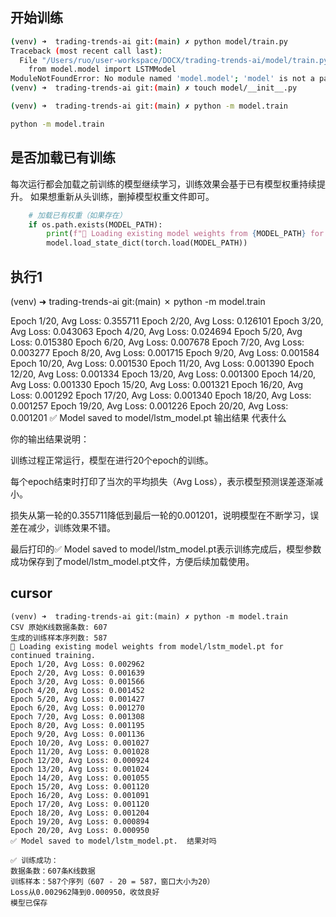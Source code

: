 ## 开始训练
```bash
(venv) ➜  trading-trends-ai git:(main) ✗ python model/train.py
Traceback (most recent call last):
  File "/Users/ruo/user-workspace/DOCX/trading-trends-ai/model/train.py", line 12, in <module>
    from model.model import LSTMModel
ModuleNotFoundError: No module named 'model.model'; 'model' is not a package
(venv) ➜  trading-trends-ai git:(main) ✗ touch model/__init__.py

(venv) ➜  trading-trends-ai git:(main) ✗ python -m model.train

python -m model.train
```

## 是否加载已有训练
每次运行都会加载之前训练的模型继续学习，训练效果会基于已有模型权重持续提升。
如果想重新从头训练，删掉模型权重文件即可。
```python
    # 加载已有权重（如果存在）
    if os.path.exists(MODEL_PATH):
        print(f"🔄 Loading existing model weights from {MODEL_PATH} for continued training.")
        model.load_state_dict(torch.load(MODEL_PATH))
```

## 执行1
(venv) ➜  trading-trends-ai git:(main) ✗ python -m model.train

Epoch 1/20, Avg Loss: 0.355711
Epoch 2/20, Avg Loss: 0.126101
Epoch 3/20, Avg Loss: 0.043063
Epoch 4/20, Avg Loss: 0.024694
Epoch 5/20, Avg Loss: 0.015380
Epoch 6/20, Avg Loss: 0.007678
Epoch 7/20, Avg Loss: 0.003277
Epoch 8/20, Avg Loss: 0.001715
Epoch 9/20, Avg Loss: 0.001584
Epoch 10/20, Avg Loss: 0.001530
Epoch 11/20, Avg Loss: 0.001390
Epoch 12/20, Avg Loss: 0.001334
Epoch 13/20, Avg Loss: 0.001300
Epoch 14/20, Avg Loss: 0.001330
Epoch 15/20, Avg Loss: 0.001321
Epoch 16/20, Avg Loss: 0.001292
Epoch 17/20, Avg Loss: 0.001340
Epoch 18/20, Avg Loss: 0.001257
Epoch 19/20, Avg Loss: 0.001226
Epoch 20/20, Avg Loss: 0.001201
✅ Model saved to model/lstm_model.pt 输出结果 代表什么

你的输出结果说明：

训练过程正常运行，模型在进行20个epoch的训练。

每个epoch结束时打印了当次的平均损失（Avg Loss），表示模型预测误差逐渐减小。

损失从第一轮的0.355711降低到最后一轮的0.001201，说明模型在不断学习，误差在减少，训练效果不错。

最后打印的✅ Model saved to model/lstm_model.pt表示训练完成后，模型参数成功保存到了model/lstm_model.pt文件，方便后续加载使用。

## cursor
```
(venv) ➜  trading-trends-ai git:(main) ✗ python -m model.train
CSV 原始K线数据条数: 607
生成的训练样本序列数: 587
🔄 Loading existing model weights from model/lstm_model.pt for continued training.
Epoch 1/20, Avg Loss: 0.002962
Epoch 2/20, Avg Loss: 0.001639
Epoch 3/20, Avg Loss: 0.001566
Epoch 4/20, Avg Loss: 0.001452
Epoch 5/20, Avg Loss: 0.001427
Epoch 6/20, Avg Loss: 0.001270
Epoch 7/20, Avg Loss: 0.001308
Epoch 8/20, Avg Loss: 0.001195
Epoch 9/20, Avg Loss: 0.001136
Epoch 10/20, Avg Loss: 0.001027
Epoch 11/20, Avg Loss: 0.001028
Epoch 12/20, Avg Loss: 0.000924
Epoch 13/20, Avg Loss: 0.001024
Epoch 14/20, Avg Loss: 0.001055
Epoch 15/20, Avg Loss: 0.001120
Epoch 16/20, Avg Loss: 0.001091
Epoch 17/20, Avg Loss: 0.001120
Epoch 18/20, Avg Loss: 0.001204
Epoch 19/20, Avg Loss: 0.000894
Epoch 20/20, Avg Loss: 0.000950
✅ Model saved to model/lstm_model.pt.  结果对吗

✅ 训练成功：
数据条数：607条K线数据
训练样本：587个序列（607 - 20 = 587，窗口大小为20）
Loss从0.002962降到0.000950，收敛良好
模型已保存
```